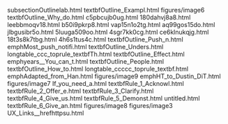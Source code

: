 subsectionOutlinelab.html
textbfOutline_Exampl.html
figures/image6
textbfOutline_Why_do.html
c5pbcujb0ug.html
180dahvj8a8.html
leebbmoqv18.html
b50i9pkrp8.html
vap15n1o2tg.html
aq99gos15do.html
jlbgusibr5o.html
5luuga509oo.html
4sgr7kk0cg.html
ce6klnukqjg.html
18t3s8k7tbg.html
4h6s1tus4c.html
textbfOutline_Push_n.html
emphMost_push_notifi.html
textbfOutline_Unders.html
longtable_ccc_toprule_textbfTh.html
textbfOutline_Effect.html
emphyears__You_can_t.html
textbfOutline_People.html
textbfOutline_How_to.html
longtable_ccccc_toprule_textbf.html
emphAdapted_from_Han.html
figures/image9
emphHT_to_Dustin_DiT.html
figures/image7
If_you_need_a.html
textbfRule_1_Acknowl.html
textbfRule_2_Offer_e.html
textbfRule_3_Clarify.html
textbfRule_4_Give_us.html
textbfRule_5_Demonst.html
untitled.html
textbfRule_6_Give_an.html
figures/image8
figures/image3
UX_Links__hrefhttpsu.html